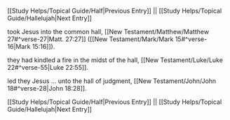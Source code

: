 [[Study Helps/Topical Guide/Half|Previous Entry]]  ||  [[Study Helps/Topical Guide/Hallelujah|Next Entry]]

 took Jesus into the common hall, [[New Testament/Matthew/Matthew 27#^verse-27|Matt. 27:27]] ([[New Testament/Mark/Mark 15#^verse-16|Mark 15:16]]).

 they had kindled a fire in the midst of the hall, [[New Testament/Luke/Luke 22#^verse-55|Luke 22:55]].

 led they Jesus ... unto the hall of judgment, [[New Testament/John/John 18#^verse-28|John 18:28]].

[[Study Helps/Topical Guide/Half|Previous Entry]]  ||  [[Study Helps/Topical Guide/Hallelujah|Next Entry]]